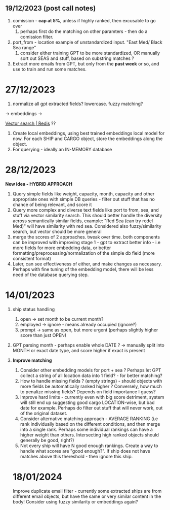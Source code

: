 ## 19/12/2023 (post call notes)

1. comission - **cap at 5%**, unless if highly ranked, then excusable to go over
   1. perhaps first do the matching on other paramters - then do a comission filter.
2. port_from - location example of unstandardized input. "East Med/ Black Sea range"
   1. consider either training GPT to be more standardized, OR manually sort out SEAS and stuff, based on substring matches ?
3. Extract more emails from GPT, but only from the **past week** or so, and use to train and run some matches.

# 27/12/2023

1. normalize all gpt extracted fields? lowercase. fuzzy matching?

-> embeddings ->

[Vector search | Redis](https://redis.io/docs/interact/search-and-query/query/vector-search/) ??

1. Create local embeddings, using best trained embeddings local model for now. For each SHIP and CARGO object, store the embeddings along the object.
2. For querying - ideally an IN-MEMORY database

# 28/12/2023

**New idea - HYBRID APPROACH**

1. Query simple fields like weight, capacity, month, capacity and other appropriate ones with simple DB queries - filter out stuff that has no chance of being relevant, and score it
2. Query more complex and diverse text fields like port to from, sea, and stuff via vector similarity search. This should better handle the diversity across semantically similar fields, example:  "Red Sea (can try redel Med)" will have similarity with red sea. Considered also fuzzy/similarity search, but vector should be more general
3. merge the scores of 2 approaches. tweak over time. both components can be improved with improving stage 1 - gpt to extract better info - i.e more fields for more embedding data, or better formatting/preprocessing/normalization of the simple db field (more consistent format)
4. Later, can see effectiveness of either, and make changes as necessary. Perhaps with fine tuning of the embedding model, there will be less need of the database querying step.

# 14/01/2023

1. ship status handling

   1. open -> set month to be current month?
   2. employed -> ignore - means already occupied (ignore?)
   3. prompt -> same as open, but more urgent (perhaps slightly higher score than just OPEN)
2. GPT parsing month - perhaps enable whole DATE ? -> manually split into MONTH or exact date type, and score higher if exact is present
3. **Improve matching**

   1. Consider other embedding models for port + sea ? Perhaps let GPT collect a string of all location data into 1 field? - for better matching?
   2. How to handle missing fields ? (empty strings) - should objects with more fields be automatically ranked higher ? Conversely, how much to penalize missing fields? Depends on field importance I guess?
   3. Improve hard limits - currently even with big score detriment, system will still end up suggesting good cargo LOCATION-wise, but bad date for example. Perhaps do filter out stuff that will never work, out of the original dataset.
   4. Consider alternative matching approach - AVERAGE RANKING (i.e rank individually based on the different conditions, and then merge into a single rank. Perhaps some individual rankings can have a higher weight than others. Intersecting high ranked objects should generally be good, right?)
   5. Not every ship will have N good enough rankings. Create a way to handle what scores are "good enough?". If ship does not have matches above this thereshold - then ignore this ship.

   # 18/01/2024

   Improve duplicate email filter - currently some extracted ships are from different email objects, but have the same or very similar content in the body! Consider using fuzzy similarity or embeddings again?
